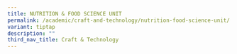 ```yaml
---
title: NUTRITION & FOOD SCIENCE UNIT
permalink: /academic/craft-and-technology/nutrition-food-science-unit/
variant: tiptap
description: ""
third_nav_title: Craft & Technology
---
```

